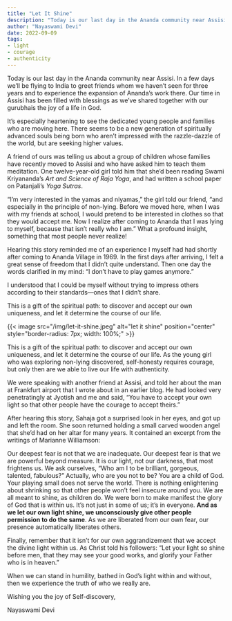 ```yaml
---
title: "Let It Shine"
description: "Today is our last day in the Ananda community near Assisi. In a few days we’ll be flying to India to greet friends whom we haven’t seen for three years and to experience the expansion of Ananda’s work there. Our time in Assisi has been filled with blessings as we’ve shared together with our gurubhais the joy of a life in God."
author: "Nayaswami Devi"
date: 2022-09-09
tags:
- light
- courage
- authenticity
---
```


Today is our last day in the Ananda community near Assisi. In a few days we’ll be flying to India to greet friends whom we haven’t seen for three years and to experience the expansion of Ananda’s work there. Our time in Assisi has been filled with blessings as we’ve shared together with our gurubhais the joy of a life in God.

It’s especially heartening to see the dedicated young people and families who are moving here. There seems to be a new generation of spiritually advanced souls being born who aren’t impressed with the razzle-dazzle of the world, but are seeking higher values.

A friend of ours was telling us about a group of children whose families have recently moved to Assisi and who have asked him to teach them meditation. One twelve-year-old girl told him that she’d been reading Swami Kriyananda’s *Art and Science of Raja Yoga*, and had written a school paper on Patanjali’s *Yoga Sutras*.

“I’m very interested in the yamas and niyamas,” the girl told our friend, “and especially in the principle of non-lying. Before we moved here, when I was with my friends at school, I would pretend to be interested in clothes so that they would accept me. Now I realize after coming to Ananda that I was lying to myself, because that isn’t really who I am.” What a profound insight, something that most people never realize!

Hearing this story reminded me of an experience I myself had had shortly after coming to Ananda Village in 1969. In the first days after arriving, I felt a great sense of freedom that I didn’t quite understand. Then one day the words clarified in my mind: “I don’t have to play games anymore.”

I understood that I could be myself without trying to impress others according to their standards—ones that I didn’t share.

This is a gift of the spiritual path: to discover and accept our own uniqueness, and let it determine the course of our life.

{{< image src="/img/let-it-shine.jpeg" alt="let it shine" position="center" style="border-radius: 7px; width: 100%;" >}}

This is a gift of the spiritual path: to discover and accept our own uniqueness, and let it determine the course of our life. As the young girl who was exploring non-lying discovered, self-honesty requires courage, but only then are we able to live our life with authenticity.

We were speaking with another friend at Assisi, and told her about the man at Frankfurt airport that I wrote about in an earlier blog. He had looked very penetratingly at Jyotish and me and said, “You have to accept your own light so that other people have the courage to accept theirs.”

After hearing this story, Sahaja got a surprised look in her eyes, and got up and left the room. She soon returned holding a small carved wooden angel that she’d had on her altar for many years. It contained an excerpt from the writings of Marianne Williamson:

Our deepest fear is not that we are inadequate. Our deepest fear is that we are powerful beyond measure. It is our light, not our darkness, that most frightens us. We ask ourselves, “Who am I to be brilliant, gorgeous, talented, fabulous?” Actually, who are you not to be? You are a child of God. Your playing small does not serve the world. There is nothing enlightening about shrinking so that other people won’t feel insecure around you. We are all meant to shine, as children do. We were born to make manifest the glory of God that is within us. It’s not just in some of us; it’s in everyone. **And as we let our own light shine, we unconsciously give other people permission to do the same**. As we are liberated from our own fear, our presence automatically liberates others.

Finally, remember that it isn’t for our own aggrandizement that we accept the divine light within us. As Christ told his followers: “Let your light so shine before men, that they may see your good works, and glorify your Father who is in heaven.”

When we can stand in humility, bathed in God’s light within and without, then we experience the truth of who we really are.

Wishing you the joy of Self-discovery,

Nayaswami Devi
